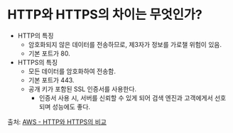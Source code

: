 # HTTP와 HTTPS의 차이는 무엇인가?

- HTTP의 특징
  - 암호화되지 않은 데이터를 전송하므로, 제3자가 정보를 가로챌 위험이 있음.
  - 기본 포트가 80.
- HTTPS의 특징
  - 모든 데이터를 암호화하여 전송함.
  - 기본 포트가 443.
  - 공개 키가 포함된 SSL 인증서를 사용한다.
    - 인증서 사용 시, 서버를 신뢰할 수 있게 되어 검색 엔진과 고객에게서 선호되며 성능에도 좋다.

출처: [AWS - HTTP와 HTTPS의 비교](https://aws.amazon.com/ko/compare/the-difference-between-https-and-http/)

